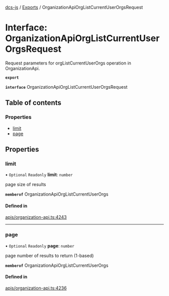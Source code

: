 [dcs-js](../README.md) / [Exports](../modules.md) / OrganizationApiOrgListCurrentUserOrgsRequest

# Interface: OrganizationApiOrgListCurrentUserOrgsRequest

Request parameters for orgListCurrentUserOrgs operation in OrganizationApi.

**`export`**

**`interface`** OrganizationApiOrgListCurrentUserOrgsRequest

## Table of contents

### Properties

- [limit](OrganizationApiOrgListCurrentUserOrgsRequest.md#limit)
- [page](OrganizationApiOrgListCurrentUserOrgsRequest.md#page)

## Properties

### <a id="limit" name="limit"></a> limit

• `Optional` `Readonly` **limit**: `number`

page size of results

**`memberof`** OrganizationApiOrgListCurrentUserOrgs

#### Defined in

[apis/organization-api.ts:4243](https://github.com/unfoldingWord/dcs-js/blob/b29eb7a/apis/organization-api.ts#L4243)

___

### <a id="page" name="page"></a> page

• `Optional` `Readonly` **page**: `number`

page number of results to return (1-based)

**`memberof`** OrganizationApiOrgListCurrentUserOrgs

#### Defined in

[apis/organization-api.ts:4236](https://github.com/unfoldingWord/dcs-js/blob/b29eb7a/apis/organization-api.ts#L4236)
